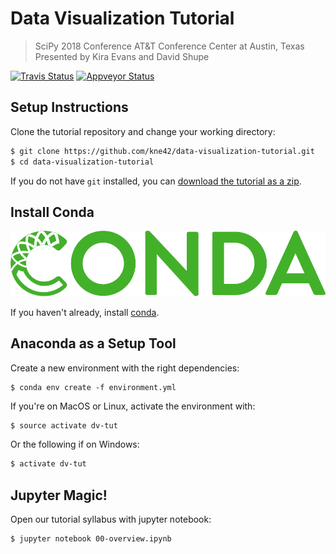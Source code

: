 # Data Visualization Tutorial

> SciPy 2018 Conference
> AT&T Conference Center at Austin, Texas
> Presented by Kira Evans and David Shupe

[![Travis Status](https://travis-ci.org/kne42/data-visualization-tutorial.svg?branch=master)](https://travis-ci.org/kne42/data-visualization-tutorial)
[![Appveyor Status](https://ci.appveyor.com/api/projects/status/0q90ktvb2n3oxee1/branch/master?svg=true)](https://ci.appveyor.com/project/kne42/data-visualization-tutorial/branch/master)

## Setup Instructions

Clone the tutorial repository and change your working directory:
```bash
$ git clone https://github.com/kne42/data-visualization-tutorial.git
$ cd data-visualization-tutorial
```

If you do not have `git` installed, you can
[download the tutorial as a zip](https://github.com/kne42/data-visualization-tutorial/archive/master.zip).


## Install Conda

[![Install Conda](./res/conda_logo.svg)](https://conda.io/miniconda)

If you haven't already, install [conda](https://conda.io/miniconda).

## Anaconda as a Setup Tool

Create a new environment with the right dependencies:
```
$ conda env create -f environment.yml
```

If you're on MacOS or Linux, activate the environment with:
```bash
$ source activate dv-tut
```

Or the following if on Windows:
```bash
$ activate dv-tut
```

## Jupyter Magic!

Open our tutorial syllabus with jupyter notebook:
```bash
$ jupyter notebook 00-overview.ipynb
```
